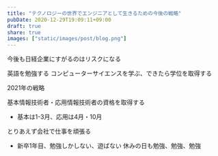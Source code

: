 ```yaml
---
title: "テクノロジーの世界でエンジニアとして生きるための今後の戦略"
pubDate: 2020-12-29T19:09:11+09:00
draft: true
share: true
images: ["static/images/post/blog.png"]
---
```


今後も日経企業にすがるのはリスクになる

英語を勉強する
コンピューターサイエンスを学ぶ、できたら学位を取得する

2021年の戦略

基本情報技術者・応用情報技術者の資格を取得する
- 基本は1-3月、応用は4月・10月

とりあえず会社で仕事を頑張る
- 新卒1年目、勉強しかしない、遊ばない
休みの日も勉強、勉強、勉強